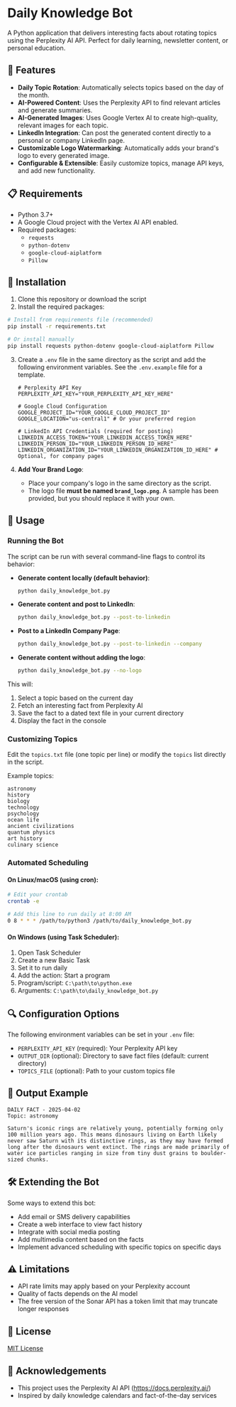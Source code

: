 

# Daily Knowledge Bot

A Python application that delivers interesting facts about rotating topics using the Perplexity AI API. Perfect for daily learning, newsletter content, or personal education.

## 🌟 Features

- **Daily Topic Rotation**: Automatically selects topics based on the day of the month.
- **AI-Powered Content**: Uses the Perplexity API to find relevant articles and generate summaries.
- **AI-Generated Images**: Uses Google Vertex AI to create high-quality, relevant images for each topic.
- **LinkedIn Integration**: Can post the generated content directly to a personal or company LinkedIn page.
- **Customizable Logo Watermarking**: Automatically adds your brand's logo to every generated image.
- **Configurable & Extensible**: Easily customize topics, manage API keys, and add new functionality.

## 📋 Requirements

- Python 3.7+
- A Google Cloud project with the Vertex AI API enabled.
- Required packages:
  - `requests`
  - `python-dotenv`
  - `google-cloud-aiplatform`
  - `Pillow`

## 🚀 Installation

1. Clone this repository or download the script
2. Install the required packages:

```bash
# Install from requirements file (recommended)
pip install -r requirements.txt

# Or install manually
pip install requests python-dotenv google-cloud-aiplatform Pillow
```

3. Create a `.env` file in the same directory as the script and add the following environment variables. See the `.env.example` file for a template.

   ```
   # Perplexity API Key
   PERPLEXITY_API_KEY="YOUR_PERPLEXITY_API_KEY_HERE"

   # Google Cloud Configuration
   GOOGLE_PROJECT_ID="YOUR_GOOGLE_CLOUD_PROJECT_ID"
   GOOGLE_LOCATION="us-central1" # Or your preferred region

   # LinkedIn API Credentials (required for posting)
   LINKEDIN_ACCESS_TOKEN="YOUR_LINKEDIN_ACCESS_TOKEN_HERE"
   LINKEDIN_PERSON_ID="YOUR_LINKEDIN_PERSON_ID_HERE"
   LINKEDIN_ORGANIZATION_ID="YOUR_LINKEDIN_ORGANIZATION_ID_HERE" # Optional, for company pages
   ```

4. **Add Your Brand Logo**:
   - Place your company's logo in the same directory as the script.
   - The logo file **must be named `brand_logo.png`**. A sample has been provided, but you should replace it with your own.

## 🔧 Usage

### Running the Bot

The script can be run with several command-line flags to control its behavior:

- **Generate content locally (default behavior)**:
  ```bash
  python daily_knowledge_bot.py
  ```

- **Generate content and post to LinkedIn**:
  ```bash
  python daily_knowledge_bot.py --post-to-linkedin
  ```

- **Post to a LinkedIn Company Page**:
  ```bash
  python daily_knowledge_bot.py --post-to-linkedin --company
  ```

- **Generate content without adding the logo**:
  ```bash
  python daily_knowledge_bot.py --no-logo
  ```

This will:
1. Select a topic based on the current day
2. Fetch an interesting fact from Perplexity AI
3. Save the fact to a dated text file in your current directory
4. Display the fact in the console

### Customizing Topics

Edit the `topics.txt` file (one topic per line) or modify the `topics` list directly in the script.

Example topics:
```
astronomy
history
biology
technology
psychology
ocean life
ancient civilizations
quantum physics
art history
culinary science
```

### Automated Scheduling

#### On Linux/macOS (using cron):

```bash
# Edit your crontab
crontab -e

# Add this line to run daily at 8:00 AM
0 8 * * * /path/to/python3 /path/to/daily_knowledge_bot.py
```

#### On Windows (using Task Scheduler):

1. Open Task Scheduler
2. Create a new Basic Task
3. Set it to run daily
4. Add the action: Start a program
5. Program/script: `C:\path\to\python.exe`
6. Arguments: `C:\path\to\daily_knowledge_bot.py`

## 🔍 Configuration Options

The following environment variables can be set in your `.env` file:

- `PERPLEXITY_API_KEY` (required): Your Perplexity API key
- `OUTPUT_DIR` (optional): Directory to save fact files (default: current directory)
- `TOPICS_FILE` (optional): Path to your custom topics file

## 📄 Output Example

```
DAILY FACT - 2025-04-02
Topic: astronomy

Saturn's iconic rings are relatively young, potentially forming only 100 million years ago. This means dinosaurs living on Earth likely never saw Saturn with its distinctive rings, as they may have formed long after the dinosaurs went extinct. The rings are made primarily of water ice particles ranging in size from tiny dust grains to boulder-sized chunks.
```

## 🛠️ Extending the Bot

Some ways to extend this bot:
- Add email or SMS delivery capabilities
- Create a web interface to view fact history
- Integrate with social media posting
- Add multimedia content based on the facts
- Implement advanced scheduling with specific topics on specific days

## ⚠️ Limitations

- API rate limits may apply based on your Perplexity account
- Quality of facts depends on the AI model
- The free version of the Sonar API has a token limit that may truncate longer responses

## 📜 License

[MIT License](https://github.com/ppl-ai/api-cookbook/blob/main/LICENSE)

## 🙏 Acknowledgements

- This project uses the Perplexity AI API (https://docs.perplexity.ai/)
- Inspired by daily knowledge calendars and fact-of-the-day services
